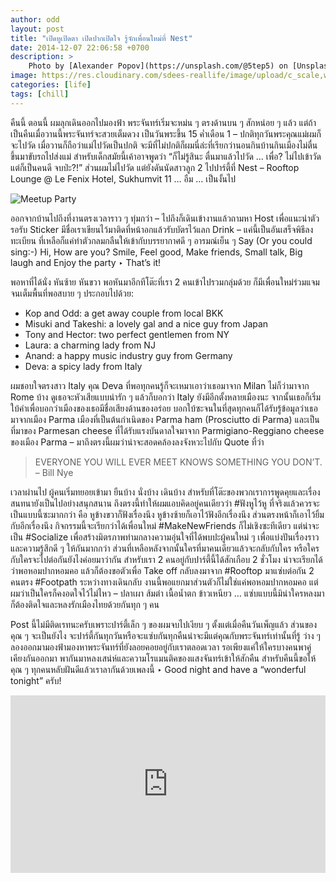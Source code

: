 ```yaml
---
author: odd
layout: post
title: "เปิดหูเปิดตา เปิดปากเปิดใจ รู้จักเพื่อนใหม่ที่ Nest"
date: 2014-12-07 22:06:58 +0700
description: >
    Photo by [Alexander Popov](https://unsplash.com/@5tep5) on [Unsplash](https://unsplash.com/)
image: https://res.cloudinary.com/sdees-reallife/image/upload/c_scale,w_1024/v1548069009/alexander-popov-339410-unsplash.jpg
categories: [life]
tags: [chill]
---
```

คืนนี้ ตอนนี้ ผมลุกเดินออกไปมองฟ้า พระจันทร์เริ่มจะหม่น ๆ ตรงด้านบน ๆ สักหน่อย ๆ แล้ว แต่ถ้าเป็นคืนเมื่อวานนี้พระจันทร์จะสวยเต็มดวง เป็นวันพระขึ้น 15 ค่ำเดือน 1 – ปกติทุกวันพระคุณแม่ผมก็จะไปวัด เมื่อวานก็ถือว่าแม่ไปวัดเป็นปกติ จะมีที่ไม่ปกติก็ผมนี่ล่ะที่เรียกว่านอนกินบ้านกินเมืองไม่ตื่นขึ้นมาขับรถไปส่งแม่ สำหรับเด็กสมัยนี้เค้าอาจพูดว่า “ก็ไม่รู้สินะ ตื่นมาแล้วไปวัด … เพื่อ? ไม่ไปเข้าวัดแต่ก็เป็นคนดี จบป่ะ?!” ส่วนผมไม่ไปวัด แต่ยังดันนัดสาวลูก 2 ไปปาร์ตี้ที่ Nest – Rooftop Lounge @ Le Fenix Hotel, Sukhumvit 11 … อืม … เป็นงั้นไป

![Meetup Party](/sdee.co/assets/img/authors/odd/2014-12-07/meetup.png)

ออกจากบ้านไปถึงที่งานตรงเวลาราว ๆ ทุ่มกว่า – ไปถึงก็เดินเข้างานแล้วถามหา Host เพื่อแนะนำตัว รอรับ Sticker มีชื่อเราเขียนไว้มาติดที่หน้าอกแล้วรับบัตรไว้แลก Drink – แค่นี้เป็นอันเสร็จพิธีลงทะเบียน ที่เหลือก็แค่ทำตัวกลมกลืนให้เข้ากับบรรยากาศดี ๆ อารมณ์เย็น ๆ Say (Or you could sing:-) Hi, How are you? Smile, Feel good, Make friends, Small talk, Big laugh and Enjoy the party ‣ That’s it!

พอหาที่ได้นั่ง หันซ้าย หันขวา พอหันมาอีกทีโต๊ะที่เรา 2 คนเข้าไปรวมกลุ่มด้วย ก็มีเพื่อนใหม่ร่วมแจมจนเต็มพื้นที่พอสบาย ๆ ประกอบไปด้วย:

* Kop and Odd: a get away couple from local BKK
* Misuki and Takeshi: a lovely gal and a nice guy from Japan
* Tony and Hector: two perfect gentlemen from NY
* Laura: a charming lady from NJ
* Anand: a happy music industry guy from Germany
* Deva: a spicy lady from Italy

ผมชอบใจตรงสาว Italy คุณ Deva ที่พอทุกคนรู้ก็จะเหมาเอาว่าเธอมาจาก Milan ไม่ก็ว่ามาจาก Rome บ้าง ดูเธอจะหัวเสียแบบน่ารัก ๆ แล้วก็บอกว่า Italy ยังมีอีกตั้งหลายเมืองนะ จากนั้นเธอก็เริ่มใบ้คำเพื่อบอกว่าเมืองของเธอมีชื่อเสียงด้านของอร่อย บอกใบ้ซะจนในที่สุดทุกคนก็ได้รับรู้ข้อมูลว่าเธอมาจากเมือง Parma เมืองที่เป็นต้นกำเนิดของ Parma ham (Prosciutto di Parma) และเป็นที่มาของ Parmesan cheese ที่ได้รับแรงบันดาลใจมาจาก Parmigiano-Reggiano cheese ของเมือง Parma – มาถึงตรงนี้ผมว่าน่าจะสอดคล้องลงจังหวะไปกับ Quote ที่ว่า

>
> EVERYONE YOU WILL EVER MEET KNOWS SOMETHING YOU DON’T.
> – Bill Nye
>

เวลาผ่านไป ผู้คนเริ่มทยอยเข้ามา ยืนบ้าง นั่งบ้าง เดินบ้าง สำหรับที่โต๊ะของพวกเราการพูดคุยและเรื่องสนทนายังเป็นไปอย่างสนุกสนาน ถึงตรงนี้ทำให้ผมแอบคิดอยู่คนเดียวว่า #ฟังหูไว้หู ที่จริงแล้วควรจะเป็นแบบนี้ซะมากกว่า คือ หูข้างขวาก็ฟังเรื่องนึง หูข้างซ้ายก็เอาไว้ฟังอีกเรื่องนึง ส่วนตรงหน้าก็เอาไว้ยิ้มกับอีกเรื่องนึง กิจกรรมนี้จะเรียกว่าได้เพื่อนใหม่ #MakeNewFriends ก็ไม่เชิงซะทีเดียว แต่น่าจะเป็น #Socialize เพื่อสร้างมิตรภาพท่ามกลางความอุ่นใจที่ได้พบปะผู้คนใหม่ ๆ เพื่อแบ่งปันเรื่องราวและความรู้สึกดี ๆ ให้กันมากกว่า ส่วนที่เหลือหลังจากนั้นใครที่มาคนเดียวแล้วจะกลับกับใคร หรือใครกับใครจะไปต่อกันยังไงค่อยมาว่ากัน สำหรับเรา 2 คนอยู่กับปาร์ตี้นี้ได้สักเกือบ 2 ชั่วโมง น่าจะเรียกได้ว่าพอหอมปากหอมคอ แล้วก็ต้องขอตัวเพื่อ Take off กลับลงมาจาก #Rooftop มาแซ่บต่อกัน 2 คนตรง #Footpath ระหว่างทางเดินกลับ งานนี้พอแยกมาส่วนตัวก็ไม่ใช่แค่พอหอมปากหอมคอ แต่ผมว่าเป็นใครก็คงอดใจไว้ไม่ไหว – ปลาเผา ส้มตำ เนื้อน้ำตก ข้าวเหนียว … แซ่บแบบนี้มิน่าใครหลงมาก็ต้องติดใจและหลงรักเมืองไทยด้วยกันทุก ๆ คน

Post นี้ไม่มีติดเรทนะครับเพราะปาร์ตี้เล็ก ๆ ของผมจบไปเงียบ ๆ ตั้งแต่เมื่อคืนวันเพ็ญแล้ว ส่วนของคุณ ๆ จะเป็นยังไง จะปาร์ตี้กันทุกวันหรือจะแซ่บกันทุกคืนน่าจะมีแต่คุณกับพระจันทร์เท่านั้นที่รู้ ว่าง ๆ ลองออกมามองฟ้ามองหาพระจันทร์ที่ยังลอยคอยอยู่กับเราตลอดเวลา รอเพียงแค่ให้ใครบางคนพาคู่เคียงกันออกมา พากันมาหลงเสน่ห์และความโรแมนติคของแสงจันทร์เข้าให้สักคืน สำหรับคืนนี้ขอให้คุณ ๆ ทุกคนหลับฝันดีแล้วเราลากันด้วยเพลงนี้ ‣ Good night and have a “wonderful tonight” ครับ!

<div style="position:relative;width:100%;height:0;padding-bottom:56.25%;">
<iframe style="width:100%;height:100%;position:absolute;top:0;left:0;" src="https://www.youtube.com/embed/vUSzL2leaFM" frameborder="0" gesture="media" allow="encrypted-media" allowfullscreen>
</iframe>
</div>
